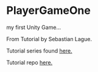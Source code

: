 # PlayerGameOne
my first Unity Game...

From Tutorial by Sebastian Lague.

Tutorial series found [here.](https://youtu.be/SviIeTt2_Lc?list=PLFt_AvWsXl0ctd4dgE1F8g3uec4zKNRV0)

Tutorial repo [here.](https://github.com/SebLague/Create-a-Game-Source)

